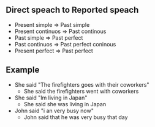 ## Direct speach to Reported speach
- Present simple => Past simple
- Present continuos => Past continous
- Past simple => Past perfect
- Past continuos => Past perfect coninous
- Present perfect => Past perfect

## Example
- She said "The firefighters goes with their coworkers"
  - She said the firefighters went with coworkers
- She said "Im living in Japan"
  - She said she was living in Japan
- John said "i an very busy now"
  - John said that he was very busy that day
